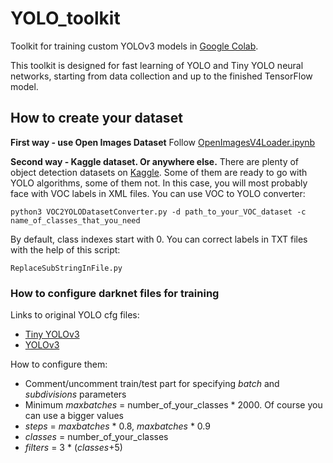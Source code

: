 # YOLO_toolkit
Toolkit for training custom YOLOv3 models in [Google Colab](
https://drive.google.com/open?id=1gTMES2Aj4NeNEK9YzjNdEmGEcItGsvxj).<br>

This toolkit is designed for fast learning of YOLO and Tiny YOLO neural networks, starting from data collection and up to the finished TensorFlow model.

## How to create your dataset
**First way - use Open Images Dataset**
Follow [OpenImagesV4Loader.ipynb](https://github.com/Gooogr/YOLO_toolkit/blob/master/1\)OpenImagesV4Loader.ipynb)

**Second way - Kaggle dataset. Or anywhere else.**
There are plenty of object detection datasets on [Kaggle](https://www.kaggle.com/search?q=tag%3A%22object+detection%22+in%3Adatasets).
Some of them are ready to go with YOLO algorithms, some of them not. In this case, you will most probably face with VOC labels in XML files. You can use VOC to YOLO converter:
```
python3 VOC2YOLODatasetConverter.py -d path_to_your_VOC_dataset -c name_of_classes_that_you_need
```
By default, class indexes start with 0. You can correct labels in TXT files with the help of this script:
```
ReplaceSubStringInFile.py
```


### How to configure darknet files for training

Links to original YOLO cfg files:
* [Tiny YOLOv3](https://raw.githubusercontent.com/AlexeyAB/darknet/master/cfg/yolov3-tiny-prn.cfg)
* [YOLOv3](https://raw.githubusercontent.com/AlexeyAB/darknet/master/cfg/yolov3.cfg)

How to configure them:
* Comment/uncomment train/test part for specifying *batch* and *subdivisions* parameters
* Minimum *maxbatches* = number_of_your_classes * 2000. Of course you can use a bigger values
* *steps* = *maxbatches* * 0.8, *maxbatches* * 0.9
* *classes* = number_of_your_classes
* *filters* = 3 * (*classes*+5)
